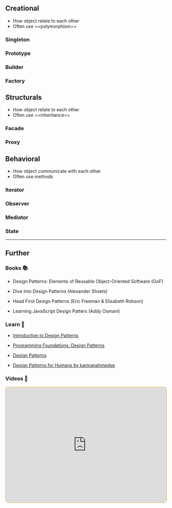 ## Creational

- How object relate to each other
- Often use ==polymorphism==
### Singleton

### Prototype

### Builder

### Factory

## Structurals

- How object relate to each other
- Often use ==inheritance==
### Facade

### Proxy

## Behavioral

- How object communicate with each other
- Often use methods

### Iterator

### Observer

### Mediator

### State



---
## Further

### Books 📚

- Design Patterns: Elements of Reusable Object-Oriented Software (GoF)

- Dive Into Design Patterns (Alexander Shvets)

- Head First Design Patterns (Eric Freeman & Elisabeth Robson)

- Learning JavaScript Design Patters (Addy Osmani)
### Learn 🧠

- [Introduction to Design Patterns](https://www.patterns.dev/posts/introduction)

- [Programming Foundations: Design Patterns](https://www.linkedin.com/learning/programming-foundations-design-patterns-2)

- [Design Patterns](https://refactoring.guru/design-patterns)

- [Design Patterns for Humans by kamranahmedse](https://github.com/kamranahmedse/design-patterns-for-humans)

### Videos 🎥

<iframe style="margin-bottom: .5rem; display: block; width: 100%; height: 360px; border: 1px solid #edae49; border-radius: .5rem" src="https://invidious.tiekoetter.com/embed/tv-_1er1mWI" title="Invidious Embed Player">10 Design Patterns Explained in 10 Minutes - Fireship</iframe>